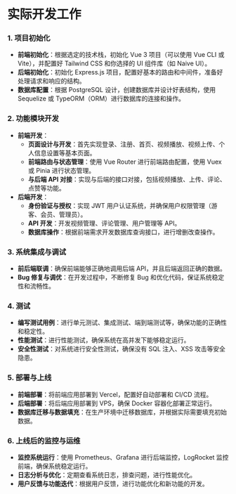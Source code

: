 # 实际开发工作

### 1. **项目初始化**

- **前端初始化**：根据选定的技术栈，初始化 Vue 3 项目（可以使用 Vue CLI 或 Vite），并配置好 Tailwind CSS 和你选择的 UI 组件库（如 Naive UI）。
- **后端初始化**：初始化 Express.js 项目，配置好基本的路由和中间件，准备好处理请求和响应的结构。
- **数据库配置**：根据 PostgreSQL 设计，创建数据库并设计好表结构，使用 Sequelize 或 TypeORM（ORM）进行数据库的连接和操作。

### 2. **功能模块开发**

- **前端开发**：
  - **页面设计与开发**：首先实现登录、注册、首页、视频播放、视频上传、个人信息设置等基本页面。
  - **前端路由与状态管理**：使用 Vue Router 进行前端路由配置，使用 Vuex 或 Pinia 进行状态管理。
  - **与后端 API 对接**：实现与后端的接口对接，包括视频播放、上传、评论、点赞等功能。
- **后端开发**：
  - **身份验证与授权**：实现 JWT 用户认证系统，并确保用户权限管理（游客、会员、管理员）。
  - **API 开发**：开发视频管理、评论管理、用户管理等 API。
  - **数据库操作**：根据前端需求开发数据库查询接口，进行增删改查操作。

### 3. **系统集成与调试**

- **前后端联调**：确保前端能够正确地调用后端 API，并且后端返回正确的数据。
- **Bug 修复与调优**：在开发过程中，不断修复 Bug 和优化代码，保证系统稳定性和流畅性。

### 4. **测试**

- **编写测试用例**：进行单元测试、集成测试、端到端测试等，确保功能的正确性和稳定性。
- **性能测试**：进行性能测试，确保系统在高并发下能够稳定运行。
- **安全性测试**：对系统进行安全性测试，确保没有 SQL 注入、XSS 攻击等安全隐患。

### 5. **部署与上线**

- **前端部署**：将前端应用部署到 Vercel，配置好自动部署和 CI/CD 流程。
- **后端部署**：将后端应用部署到 VPS，确保 Docker 容器化部署正常运行。
- **数据库迁移与数据填充**：在生产环境中迁移数据库，并根据实际需要填充初始数据。

### 6. **上线后的监控与运维**

- **监控系统运行**：使用 Prometheus、Grafana 进行后端监控，LogRocket 监控前端，确保系统稳定运行。
- **日志分析与优化**：定期查看系统日志，排查问题，进行性能优化。
- **用户反馈与功能迭代**：根据用户反馈，进行功能优化和新功能的开发。
